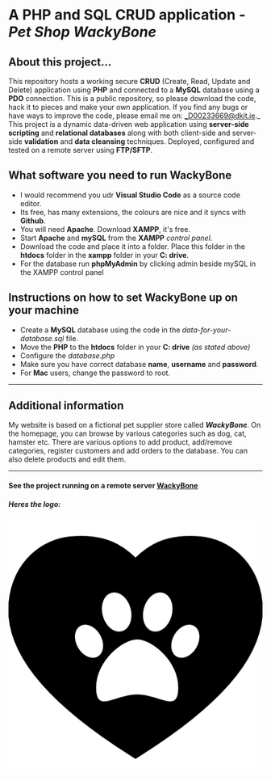 # A PHP and SQL CRUD application - **_Pet Shop WackyBone_**

## About this project...
This repository hosts a working secure **CRUD** (Create, Read, Update and Delete) application using **PHP** and connected to a **MySQL** database using a **PDO** connection. 
This is a public repository, so please download the code, hack it to pieces and make your own application. If you find any bugs or have ways to improve the code, please email me on: _D00233669@dkit.ie._
This project is a dynamic data-driven web application using **server-side scripting** and **relational databases** along with both client-side and server-side **validation** and **data cleansing** techniques. Deployed, configured and tested on a remote server using **FTP/SFTP**.

## What software you need to run WackyBone
* I would recommend you udr **Visual Studio Code** as a source code editor.
* Its free, has many extensions, the colours are nice and it syncs with **Github**.
* You will need **Apache**. Download **XAMPP**, it's free.
* Start **Apache** and **mySQL** from the **XAMPP** _control panel_.
* Download the code and place it into a folder. Place this folder in the **htdocs** folder in the **xampp** folder in your **C: drive**.
* For the database run **phpMyAdmin** by clicking admin beside mySQL in the XAMPP control panel

## Instructions on how to set WackyBone up on your machine
* Create a **MySQL** database using the code in the _data-for-your-database.sql_ file.
* Move the **PHP** to the **htdocs** folder in your **C: drive** _(as stated above)_
* Configure the _database.php_ 
* Make sure you have correct database **name**, **username** and **password**. 
* For **Mac** users, change the password to root.
***

## Additional information
My website is based on a fictional pet supplier store called **_WackyBone_**.
On the homepage, you can browse by various categories such as dog, cat, hamster etc. 
There are various options to add product, add/remove categories, register customers and add orders to the database. 
You can also delete products and edit them. 
***

#### See the project running on a remote server [WackyBone](https://mysql04.comp.dkit.ie/D00233669/SSDev_CA2_CRUD/ "Wacky Bone")

##### Heres the logo: 
![alt text](https://github.com/oconnorjac/SSDev_CA2_CRUD/blob/main/images/paw.png "Black paw print logo")